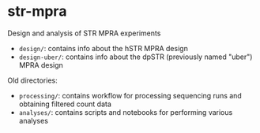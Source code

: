 # str-mpra

Design and analysis of STR MPRA experiments

* `design/`: contains info about the hSTR MPRA design
* `design-uber/`: contains info about the dpSTR (previously named "uber") MPRA design

Old directories:
* `processing/`: contains workflow for processing sequencing runs and obtaining filtered count data
* `analyses/`: contains scripts and notebooks for performing various analyses

